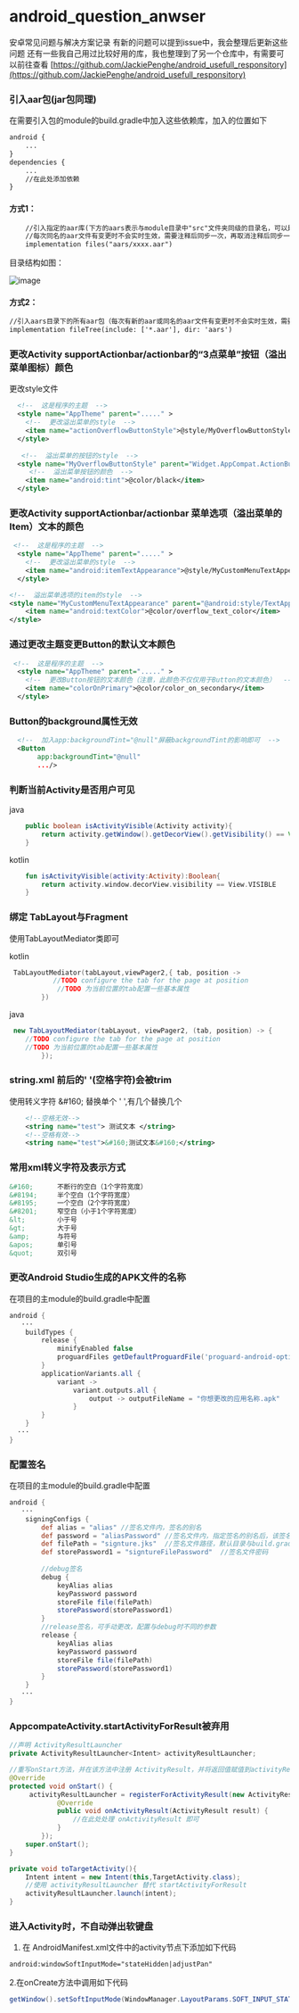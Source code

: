 # android_question_anwser
安卓常见问题与解决方案记录
有新的问题可以提到issue中，我会整理后更新这些问题
还有一些我自己用过比较好用的库，我也整理到了另一个仓库中，有需要可以前往查看 [https://github.com/JackiePenghe/android_usefull_responsitory](https://github.com/JackiePenghe/android_usefull_responsitory)

### 引入aar包(jar包同理)

在需要引入包的module的build.gradle中加入这些依赖库，加入的位置如下

```xml
android {
    ...
}
dependencies {
    ...
    //在此处添加依赖
}
```

#### 方式1：
```xml
    //引入指定的aar库(下方的aars表示与module目录中"src"文件夹同级的目录名，可以是libs，也可以是新建的其它文件目录)
    //每次同名的aar文件有变更时不会实时生效，需要注释后同步一次，再取消注释后同步一次可生效
    implementation files("aars/xxxx.aar")
```
目录结构如图：

![image](https://user-images.githubusercontent.com/20922322/184358740-5cd405cf-851d-4a16-8842-97ec7efb56ff.png)

#### 方式2：
```xml
//引入aars目录下的所有aar包（每次有新的aar或同名的aar文件有变更时不会实时生效，需要注释后同步一次，再取消注释后同步一次可生效）
implementation fileTree(include: ['*.aar'], dir: 'aars')
```


### 更改Activity supportActionbar/actionbar的“3点菜单”按钮（溢出菜单图标）颜色

更改style文件

```xml
  <!--  这是程序的主题  -->
  <style name="AppTheme" parent="....." >
    <!--  更改溢出菜单的style  -->
    <item name="actionOverflowButtonStyle">@style/MyOverflowButtonStyle</item>
  </style>
  
   <!--  溢出菜单的按钮的style  -->
  <style name="MyOverflowButtonStyle" parent="Widget.AppCompat.ActionButton.Overflow">
     <!--  溢出菜单按钮的颜色  -->
    <item name="android:tint">@color/black</item>
  </style>
```

### 更改Activity supportActionbar/actionbar 菜单选项（溢出菜单的Item）文本的颜色

```xml
 <!--  这是程序的主题  -->
  <style name="AppTheme" parent="....." >
    <!--  更改溢出菜单的style  -->
    <item name="android:itemTextAppearance">@style/MyCustomMenuTextAppearance</item>
  </style>

<!--  溢出菜单选项的item的style  -->
<style name="MyCustomMenuTextAppearance" parent="@android:style/TextAppearance.Widget.IconMenu.Item">
    <item name="android:textColor">@color/overflow_text_color</item>
</style>
```

### 通过更改主题变更Button的默认文本颜色

```xml
 <!--  这是程序的主题  -->
  <style name="AppTheme" parent="....." >
    <!--  更改Button按钮的文本颜色（注意，此颜色不仅仅用于Button的文本颜色）  -->
    <item name="colorOnPrimary">@color/color_on_secondary</item>
  </style>
```

### Button的background属性无效

```xml
  <!--  加入app:backgroundTint="@null"屏蔽backgroundTint的影响即可  -->
  <Button
       app:backgroundTint="@null"
       .../>
```

### 判断当前Activity是否用户可见

java

```java
    public boolean isActivityVisible(Activity activity){
        return activity.getWindow().getDecorView().getVisibility() == View.VISIBLE;
    }
```

kotlin

```kotlin
    fun isActivityVisible(activity:Activity):Boolean{
        return activity.window.decorView.visibility == View.VISIBLE
    }
```

### 绑定 TabLayout与Fragment

使用TabLayoutMediator类即可

kotlin

```kotlin
 TabLayoutMediator(tabLayout,viewPager2,{ tab, position ->
           //TODO configure the tab for the page at position
            //TODO 为当前位置的tab配置一些基本属性
        }) 
```

java

```java
 new TabLayoutMediator(tabLayout, viewPager2, (tab, position) -> {
    //TODO configure the tab for the page at position
    //TODO 为当前位置的tab配置一些基本属性
        });
```

### string.xml 前后的' '(空格字符)会被trim

使用转义字符 &amp;#160; 替换单个 ' ',有几个替换几个

```xml
    <!--空格无效-->
    <string name="test"> 测试文本 </string>
    <!--空格有效-->
    <string name="test">&#160;测试文本&#160;</string>
```


### 常用xml转义字符及表示方式

```xml
&#160;      不断行的空白（1个字符宽度）
&#8194;     半个空白（1个字符宽度）
&#8195;     一个空白（2个字符宽度）
&#8201;     窄空白（小于1个字符宽度）
&lt;        小于号  
&gt;        大于号  
&amp;       与符号  
&apos;      单引号  
&quot;      双引号
```

### 更改Android Studio生成的APK文件的名称

在项目的主module的build.gradle中配置

```gradle
android {
   ···
    buildTypes {
        release {
            minifyEnabled false
            proguardFiles getDefaultProguardFile('proguard-android-optimize.txt'), 'proguard-rules.pro'
        }
        applicationVariants.all {
            variant ->
                variant.outputs.all {
                    output -> outputFileName = "你想更改的应用名称.apk"
                }
        }
    }
  ···
}
```

### 配置签名

在项目的主module的build.gradle中配置

```gradle
android {
   ···
    signingConfigs {
        def alias = "alias" //签名文件内，签名的别名
        def password = "aliasPassword" //签名文件内，指定签名的别名后，该签名的密码
        def filePath = "signture.jks"  //签名文件路径，默认目录与build.gradle文件路径一致，可用 "./" 或 "../"配置相对路径，也可直接填入完整的绝对路径
        def storePassword1 = "signtureFilePassword"  //签名文件密码
        
        //debug签名
        debug {
            keyAlias alias
            keyPassword password
            storeFile file(filePath)
            storePassword(storePassword1)
        }
        //release签名，可手动更改，配置与debug时不同的参数
        release {
            keyAlias alias
            keyPassword password
            storeFile file(filePath)
            storePassword(storePassword1)
        }
    }
   ···
}
```

### AppcompateActivity.startActivityForResult被弃用
```java
//声明 ActivityResultLauncher
private ActivityResultLauncher<Intent> activityResultLauncher;

//重写onStart方法，并在该方法中注册 ActivityResult，并将返回值赋值到activityResultLauncher
@Override
protected void onStart() {
     activityResultLauncher = registerForActivityResult(new ActivityResultContracts.StartActivityForResult(), new ActivityResultCallback<ActivityResult>() {
            @Override
            public void onActivityResult(ActivityResult result) {
                //在此处处理 onActivityResult 即可
            }
        });
    super.onStart();
}

private void toTargetActivity(){
    Intent intent = new Intent(this,TargetActivity.class);
    //使用 activityResultLauncher 替代 startActivityForResult
    activityResultLauncher.launch(intent);
}
```

### 进入Activity时，不自动弹出软键盘

1. 在 AndroidManifest.xml文件中的activity节点下添加如下代码

```xml
android:windowSoftInputMode="stateHidden|adjustPan"
```

2.在onCreate方法中调用如下代码
```java
getWindow().setSoftInputMode(WindowManager.LayoutParams.SOFT_INPUT_STATE_ALWAYS_HIDDEN);
```
